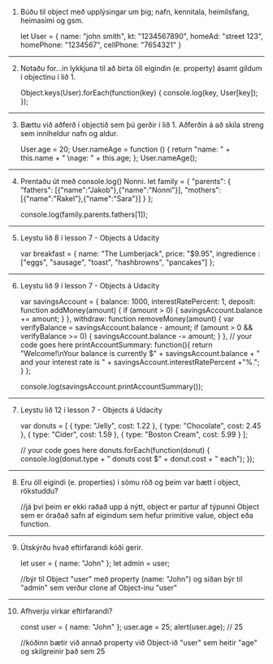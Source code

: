 1. Búðu til object með upplýsingar um þig; nafn, kennitala, heimilsfang, heimasími og gsm.
	
	let User = {
		name: "john smith",
		kt: "1234567890",
		homeAd: "street 123",
		homePhone: "1234567",
		cellPhone: "7654321"
	}

--------------------------------------------------------------------------------------------

2. Notaðu for…in lykkjuna til að birta öll eigindin (e. property) ásamt gildum í objectinu í lið 1.
	
	Object.keys(User).forEach(function(key) {
    console.log(key, User[key]);
	});

--------------------------------------------------------------------------------------------

3. Bættu við aðferð í objectið sem þú gerðir í lið 1. Aðferðin á að skila streng sem inniheldur
   nafn og aldur.

    User.age = 20;
	User.nameAge = function () {
		return "name: " + this.name + " \nage: " + this.age;
	};
	User.nameAge();

--------------------------------------------------------------------------------------------

4. Prentaðu út með console.log() Nonni.
	let family = {
		"parents":
			{
				"fathers": [{"name":"Jakob"},{"name":"Nonni"}],
				"mothers":[{"name":"Rakel"},{"name":"Sara"}]
			}
		 };

	console.log(family.parents.fathers[1]);

--------------------------------------------------------------------------------------------

5. Leystu lið 8 í lesson 7 - Objects á Udacity 

	var breakfast = {
	    name: "The Lumberjack",
	    price: "$9.95",
	    ingredience : ["eggs", "sausage", "toast", "hashbrowns", "pancakes"]
	};

--------------------------------------------------------------------------------------------

6. Leystu lið 9 í lesson 7 - Objects á Udacity

	var savingsAccount = {
	    balance: 1000,
	    interestRatePercent: 1,
	    deposit: function addMoney(amount) {
	        if (amount > 0) {
	            savingsAccount.balance += amount;
	        }
	    },
	    withdraw: function removeMoney(amount) {
	        var verifyBalance = savingsAccount.balance - amount;
	        if (amount > 0 && verifyBalance >= 0) {
	            savingsAccount.balance -= amount;
	        }
	    },
	    // your code goes here
	    printAccountSummary: function(){
	        return "Welcome!\nYour balance is currently $" + savingsAccount.balance + " and your interest rate is " + savingsAccount.interestRatePercent +"%.";
	    }
	};

	console.log(savingsAccount.printAccountSummary());

--------------------------------------------------------------------------------------------

7. Leystu lið 12 í lesson 7 - Objects á Udacity 
	
	var donuts = [
	    { type: "Jelly", cost: 1.22 },
	    { type: "Chocolate", cost: 2.45 },
	    { type: "Cider", cost: 1.59 },
	    { type: "Boston Cream", cost: 5.99 }
	];

	// your code goes here
	donuts.forEach(function(donut) {
	    console.log(donut.type + " donuts cost $" + donut.cost + " each"); 
	});

--------------------------------------------------------------------------------------------

8. Eru öll eigindi (e. properties) í sömu röð og þeim var bætt í object, rökstuddu?

	//já því þeim er ekki raðað upp á nýtt, object er partur af týpunni Object sem er óraðað safn af eigindum sem
	hefur primitive value, object eða function.

--------------------------------------------------------------------------------------------

9. Útskýrðu hvað eftirfarandi kóði gerir.
	
	let user = { name: "John" };
	let admin = user;

	//býr til Object "user" með property (name: "John") og síðan býr til "admin" sem verður clone af Object-inu "user"

--------------------------------------------------------------------------------------------

10. Afhverju virkar eftirfarandi?
	
	const user = {
		 name: "John"
		};
	user.age = 25;
	alert(user.age); // 25

	//kóðinn bætir við annað property við Object-ið "user" sem heitir "age" og skilgreinir það sem 25